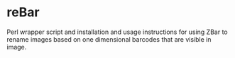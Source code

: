 # reBar
Perl wrapper script and installation and usage instructions for using ZBar to rename images based on one dimensional barcodes that are visible in image.
